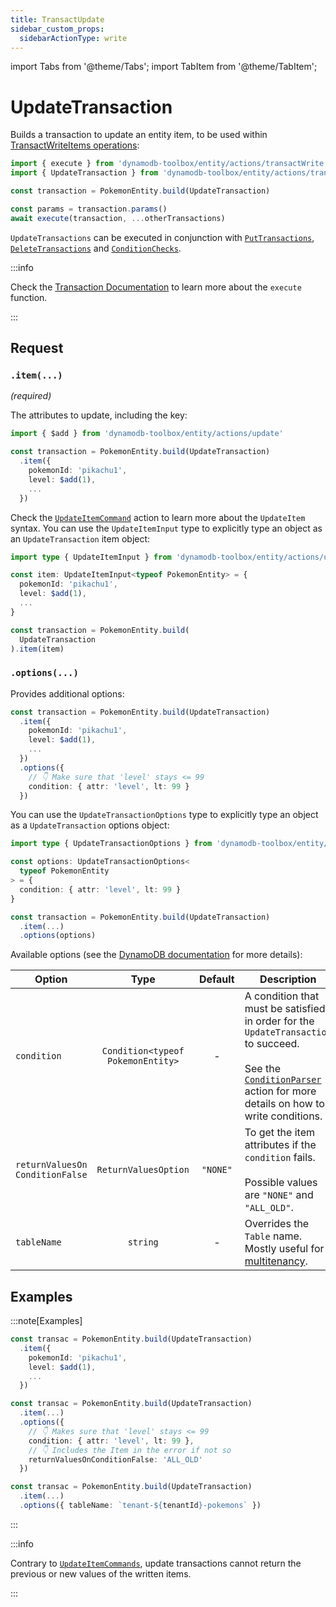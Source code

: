 ```yaml
---
title: TransactUpdate
sidebar_custom_props:
  sidebarActionType: write
---
```


import Tabs from '@theme/Tabs';
import TabItem from '@theme/TabItem';

# UpdateTransaction

Builds a transaction to update an entity item, to be used within [TransactWriteItems operations](https://docs.aws.amazon.com/amazondynamodb/latest/APIReference/API_TransactWriteItems.html):

```ts
import { execute } from 'dynamodb-toolbox/entity/actions/transactWrite'
import { UpdateTransaction } from 'dynamodb-toolbox/entity/actions/transactUpdate'

const transaction = PokemonEntity.build(UpdateTransaction)

const params = transaction.params()
await execute(transaction, ...otherTransactions)
```

`UpdateTransactions` can be executed in conjunction with [`PutTransactions`](../13-transact-put/index.md), [`DeleteTransactions`](../14-transact-delete/index.md) and [`ConditionChecks`](../16-condition-check/index.md).

:::info

Check the [Transaction Documentation](../11-transactions/index.md#transactwrite) to learn more about the `execute` function.

:::

## Request

### `.item(...)`

<p style={{ marginTop: '-15px' }}><i>(required)</i></p>

The attributes to update, including the key:

```ts
import { $add } from 'dynamodb-toolbox/entity/actions/update'

const transaction = PokemonEntity.build(UpdateTransaction)
  .item({
    pokemonId: 'pikachu1',
    level: $add(1),
    ...
  })
```

Check the [`UpdateItemCommand`](../4-update-item/index.md) action to learn more about the `UpdateItem` syntax. You can use the `UpdateItemInput` type to explicitly type an object as an `UpdateTransaction` item object:

```ts
import type { UpdateItemInput } from 'dynamodb-toolbox/entity/actions/update'

const item: UpdateItemInput<typeof PokemonEntity> = {
  pokemonId: 'pikachu1',
  level: $add(1),
  ...
}

const transaction = PokemonEntity.build(
  UpdateTransaction
).item(item)
```

### `.options(...)`

Provides additional options:

```ts
const transaction = PokemonEntity.build(UpdateTransaction)
  .item({
    pokemonId: 'pikachu1',
    level: $add(1),
    ...
  })
  .options({
    // 👇 Make sure that 'level' stays <= 99
    condition: { attr: 'level', lt: 99 }
  })
```

You can use the `UpdateTransactionOptions` type to explicitly type an object as a `UpdateTransaction` options object:

```ts
import type { UpdateTransactionOptions } from 'dynamodb-toolbox/entity/actions/transactUpdate'

const options: UpdateTransactionOptions<
  typeof PokemonEntity
> = {
  condition: { attr: 'level', lt: 99 }
}

const transaction = PokemonEntity.build(UpdateTransaction)
  .item(...)
  .options(options)
```

Available options (see the [DynamoDB documentation](https://docs.aws.amazon.com/amazondynamodb/latest/APIReference/API_TransactWriteItems.html#API_TransactWriteItems_RequestParameters) for more details):

| Option                                          |               Type                | Default  | Description                                                                                                                                                                                                                      |
| ----------------------------------------------- | :-------------------------------: | :------: | -------------------------------------------------------------------------------------------------------------------------------------------------------------------------------------------------------------------------------- |
| `condition`                                     | `Condition<typeof PokemonEntity>` |    -     | A condition that must be satisfied in order for the `UpdateTransaction` to succeed.<br/><br/>See the [`ConditionParser`](../19-parse-condition/index.md#building-conditions) action for more details on how to write conditions. |
| <code>returnValuesOn<wbr/>ConditionFalse</code> |       `ReturnValuesOption`        | `"NONE"` | To get the item attributes if the `condition` fails.<br/><br/>Possible values are `"NONE"` and `"ALL_OLD"`.                                                                                                                      |
| `tableName`                                     |             `string`              |    -     | Overrides the `Table` name. Mostly useful for [multitenancy](https://en.wikipedia.org/wiki/Multitenancy).                                                                                                                        |

## Examples

:::note[Examples]

<Tabs>
<TabItem value="basic" label="Basic">

```ts
const transac = PokemonEntity.build(UpdateTransaction)
  .item({
    pokemonId: 'pikachu1',
    level: $add(1),
    ...
  })
```

</TabItem>
<TabItem value="condition" label="Conditional">

```ts
const transac = PokemonEntity.build(UpdateTransaction)
  .item(...)
  .options({
    // 👇 Makes sure that 'level' stays <= 99
    condition: { attr: 'level', lt: 99 },
    // 👇 Includes the Item in the error if not so
    returnValuesOnConditionFalse: 'ALL_OLD'
  })
```

</TabItem>
<TabItem value="multitenant" label="Multitenant">

```ts
const transac = PokemonEntity.build(UpdateTransaction)
  .item(...)
  .options({ tableName: `tenant-${tenantId}-pokemons` })
```

</TabItem>
</Tabs>

:::

:::info

Contrary to [`UpdateItemCommands`](../4-update-item/index.md), update transactions cannot return the previous or new values of the written items.

:::
